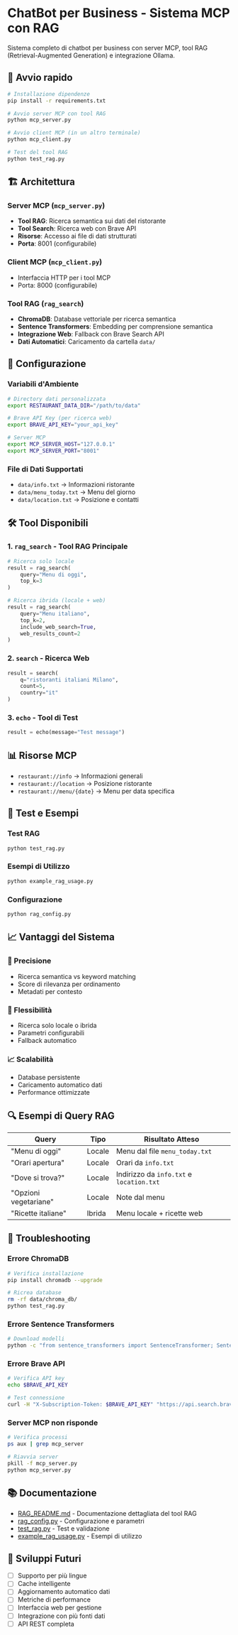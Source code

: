 # ChatBot per Business - Sistema MCP con RAG

Sistema completo di chatbot per business con server MCP, tool RAG (Retrieval-Augmented Generation) e integrazione Ollama.

## 🚀 Avvio rapido

```bash
# Installazione dipendenze
pip install -r requirements.txt

# Avvio server MCP con tool RAG
python mcp_server.py

# Avvio client MCP (in un altro terminale)
python mcp_client.py

# Test del tool RAG
python test_rag.py
```

## 🏗️ Architettura

### Server MCP (`mcp_server.py`)
- **Tool RAG**: Ricerca semantica sui dati del ristorante
- **Tool Search**: Ricerca web con Brave API
- **Risorse**: Accesso ai file di dati strutturati
- **Porta**: 8001 (configurabile)

### Client MCP (`mcp_client.py`)
- Interfaccia HTTP per i tool MCP
- Porta: 8000 (configurabile)

### Tool RAG (`rag_search`)
- **ChromaDB**: Database vettoriale per ricerca semantica
- **Sentence Transformers**: Embedding per comprensione semantica
- **Integrazione Web**: Fallback con Brave Search API
- **Dati Automatici**: Caricamento da cartella `data/`

## 🔧 Configurazione

### Variabili d'Ambiente
```bash
# Directory dati personalizzata
export RESTAURANT_DATA_DIR="/path/to/data"

# Brave API Key (per ricerca web)
export BRAVE_API_KEY="your_api_key"

# Server MCP
export MCP_SERVER_HOST="127.0.0.1"
export MCP_SERVER_PORT="8001"
```

### File di Dati Supportati
- `data/info.txt` → Informazioni ristorante
- `data/menu_today.txt` → Menu del giorno  
- `data/location.txt` → Posizione e contatti

## 🛠️ Tool Disponibili

### 1. `rag_search` - Tool RAG Principale
```python
# Ricerca solo locale
result = rag_search(
    query="Menu di oggi",
    top_k=3
)

# Ricerca ibrida (locale + web)
result = rag_search(
    query="Menu italiano",
    top_k=2,
    include_web_search=True,
    web_results_count=2
)
```

### 2. `search` - Ricerca Web
```python
result = search(
    q="ristoranti italiani Milano",
    count=5,
    country="it"
)
```

### 3. `echo` - Tool di Test
```python
result = echo(message="Test message")
```

## 📊 Risorse MCP

- `restaurant://info` → Informazioni generali
- `restaurant://location` → Posizione ristorante
- `restaurant://menu/{date}` → Menu per data specifica

## 🧪 Test e Esempi

### Test RAG
```bash
python test_rag.py
```

### Esempi di Utilizzo
```bash
python example_rag_usage.py
```

### Configurazione
```bash
python rag_config.py
```

## 📈 Vantaggi del Sistema

### 🎯 Precisione
- Ricerca semantica vs keyword matching
- Score di rilevanza per ordinamento
- Metadati per contesto

### 🔄 Flessibilità
- Ricerca solo locale o ibrida
- Parametri configurabili
- Fallback automatico

### 📈 Scalabilità
- Database persistente
- Caricamento automatico dati
- Performance ottimizzate

## 🔍 Esempi di Query RAG

| Query | Tipo | Risultato Atteso |
|-------|------|------------------|
| "Menu di oggi" | Locale | Menu dal file `menu_today.txt` |
| "Orari apertura" | Locale | Orari da `info.txt` |
| "Dove si trova?" | Locale | Indirizzo da `info.txt` e `location.txt` |
| "Opzioni vegetariane" | Locale | Note dal menu |
| "Ricette italiane" | Ibrida | Menu locale + ricette web |

## 🐛 Troubleshooting

### Errore ChromaDB
```bash
# Verifica installazione
pip install chromadb --upgrade

# Ricrea database
rm -rf data/chroma_db/
python test_rag.py
```

### Errore Sentence Transformers
```bash
# Download modelli
python -c "from sentence_transformers import SentenceTransformer; SentenceTransformer('all-MiniLM-L6-v2')"
```

### Errore Brave API
```bash
# Verifica API key
echo $BRAVE_API_KEY

# Test connessione
curl -H "X-Subscription-Token: $BRAVE_API_KEY" "https://api.search.brave.com/res/v1/web/search?q=test"
```

### Server MCP non risponde
```bash
# Verifica processi
ps aux | grep mcp_server

# Riavvia server
pkill -f mcp_server.py
python mcp_server.py
```

## 📚 Documentazione

- [RAG_README.md](RAG_README.md) - Documentazione dettagliata del tool RAG
- [rag_config.py](rag_config.py) - Configurazione e parametri
- [test_rag.py](test_rag.py) - Test e validazione
- [example_rag_usage.py](example_rag_usage.py) - Esempi di utilizzo

## 🔮 Sviluppi Futuri

- [ ] Supporto per più lingue
- [ ] Cache intelligente
- [ ] Aggiornamento automatico dati
- [ ] Metriche di performance
- [ ] Interfaccia web per gestione
- [ ] Integrazione con più fonti dati
- [ ] API REST completa 